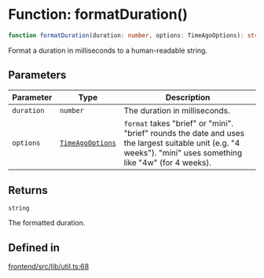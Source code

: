 # Function: formatDuration()

```ts
function formatDuration(duration: number, options: TimeAgoOptions): string
```

Format a duration in milliseconds to a human-readable string.

## Parameters

| Parameter | Type | Description |
| ------ | ------ | ------ |
| `duration` | `number` | The duration in milliseconds. |
| `options` | [`TimeAgoOptions`](../interfaces/TimeAgoOptions.md) | `format` takes "brief" or "mini". "brief" rounds the date and uses the largest suitable unit (e.g. "4 weeks"). "mini" uses something like "4w" (for 4 weeks). |

## Returns

`string`

The formatted duration.

## Defined in

[frontend/src/lib/util.ts:68](https://github.com/headlamp-k8s/headlamp/blob/2481a1c9f2b4a69a9320466e7a455215b14b97b0/frontend/src/lib/util.ts#L68)
